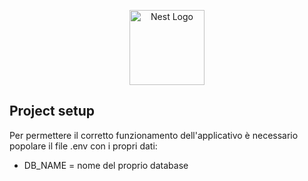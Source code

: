 <p align="center">
  <a href="http://nestjs.com/" target="blank"><img src="https://nestjs.com/img/logo-small.svg" width="120" alt="Nest Logo" /></a>
</p>

## Project setup
Per permettere il corretto funzionamento dell'applicativo è necessario popolare il file .env con i propri dati:
  - DB_NAME = nome del proprio database